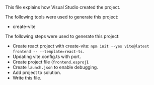 This file explains how Visual Studio created the project.

The following tools were used to generate this project:
- create-vite

The following steps were used to generate this project:
- Create react project with create-vite: `npm init --yes vite@latest frontend -- --template=react-ts`.
- Updating vite.config.ts with port.
- Create project file (`frontend.esproj`).
- Create `launch.json` to enable debugging.
- Add project to solution.
- Write this file.
